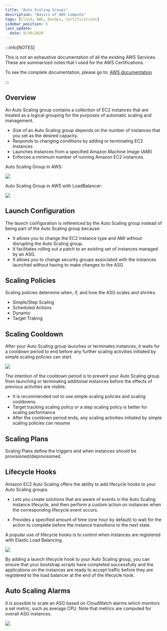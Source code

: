 ```yaml
---
title: "Auto Scaling Groups"
description: "Basics of AWS Compute"
tags: [Cloud, AWS, DevOps, Certifications]
sidebar_position: 5
last_update:
  date: 8/30/2020
---
```



:::info[NOTES]

This is not an exhaustive documentation of all the existing AWS Services. These are summarized notes that I used for the AWS Certifications.

To see the complete documentation, please go to: [AWS documentation](https://docs.aws.amazon.com/)

:::



## Overview

An Auto Scaling group contains a collection of EC2 instances that are treated as a logical grouping for the purposes of automatic scaling and management.

- Size of an Auto Scaling group depends on the number of instances that you set as the desired capacity.
- Responds to changing conditions by adding or terminating EC2 Instances
- Launches instances from a specified Amazon Machine Image (AMI)
- Enforces a minimum number of running Amazon EC2 instances.

Auto Scaling Group in AWS:

<div class="img-center"> 

![](/img/docs/aws-asg-in-aws.png)

</div>


Auto Scaling Group in AWS with LoadBalancer:

<div class="img-center"> 

![](/img/docs/aws-asg-in-aws-with-lb.png)

</div>



## Launch Configuration

The launch configuration is referenced by the Auto Scaling group instead of being part of the Auto Scaling group because:

- It allows you to change the EC2 instance type and AMI without disrupting the Auto Scaling group.
- It facilitates rolling out a patch to an existing set of instances managed by an ASG.
- It allows you to change security groups associated with the instances launched without having to make changes to the ASG

## Scaling Policies

Scaling policies determine when, if, and how the ASG scales and shrinks.

- Simple/Step Scaling 
- Scheduled Actions 
- Dynamic 
- Target Traking 

## Scaling Cooldown 

After your Auto Scaling group launches or terminates instances, it waits for a cooldown period to end before any further scaling activities initiated by simple scaling policies can start. 

<div class="img-center"> 

![](/img/docs/scalingcooldown-2024.png)

</div>


The intention of the cooldown period is to prevent your Auto Scaling group from launching or terminating additional instances before the effects of previous activities are visible.

- It is recommended not to use simple scaling policies and scaling cooldowns.
- Target tracking scaling policy or a step scaling policy is better for scaling performance
- After the cooldown period ends, any scaling activities initiated by simple scaling policies can resume

## Scaling Plans

Scaling Plans define the triggers and when instances should be provisioned/deprovisioned.


## Lifecycle Hooks 

Amazon EC2 Auto Scaling offers the ability to add lifecycle hooks to your Auto Scaling groups. 

- Lets you create solutions that are aware of events in the Auto Scaling instance lifecycle, and then perform a custom action on instances when the corresponding lifecycle event occurs. 

- Provides a specified amount of time (one hour by default) to wait for the action to complete before the instance transitions to the next state.

A popular use of lifecycle hooks is to control when instances are registered with Elastic Load Balancing. 

![](/img/docs/aws-asg-lifecyclehook-diag.png)


By adding a launch lifecycle hook to your Auto Scaling group, you can ensure that your bootstrap scripts have completed successfully and the applications on the instances are ready to accept traffic before they are registered to the load balancer at the end of the lifecycle hook.

## Auto Scaling Alarms 


It is possible to scale an ASG based on CloudWatch alarms which monitors a set metric, such as average CPU. Note that metrics are computed for overall ASG instances. 

<div class="img-center"> 

![](/img/docs/aws-elb-alarms-based-on-cw-alarm.png)


</div>
  